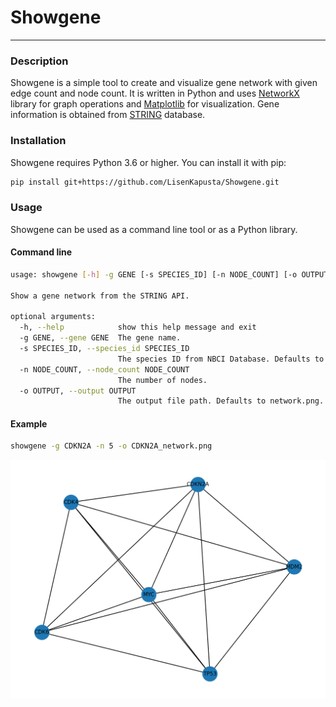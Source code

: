 # Showgene
---

### Description

Showgene is a simple tool to create and visualize gene network with given edge count and node count. It is written in Python and uses [NetworkX](https://networkx.github.io/) library for graph operations and [Matplotlib](https://matplotlib.org/) for visualization. Gene information is obtained from [STRING](https://string-db.org/) database.

### Installation

Showgene requires Python 3.6 or higher. You can install it with pip:

```bash
pip install git+https://github.com/LisenKapusta/Showgene.git
```

### Usage

Showgene can be used as a command line tool or as a Python library.

#### Command line

```bash
usage: showgene [-h] -g GENE [-s SPECIES_ID] [-n NODE_COUNT] [-o OUTPUT]

Show a gene network from the STRING API.

optional arguments:
  -h, --help            show this help message and exit
  -g GENE, --gene GENE  The gene name.
  -s SPECIES_ID, --species_id SPECIES_ID
                        The species ID from NBCI Database. Defaults to 9606.
  -n NODE_COUNT, --node_count NODE_COUNT
                        The number of nodes.
  -o OUTPUT, --output OUTPUT
                        The output file path. Defaults to network.png.
```

#### Example

```bash
showgene -g CDKN2A -n 5 -o CDKN2A_network.png 
```

![CDKN2A_network](./images/CDKN2A_network.png)
